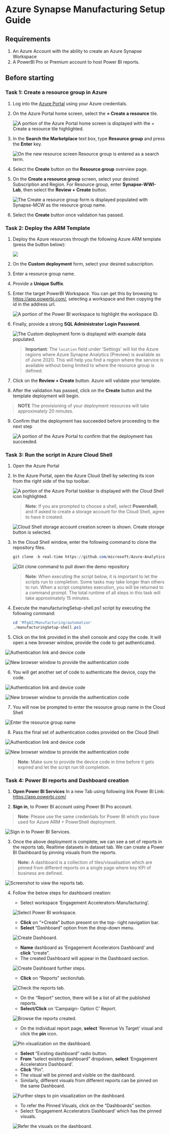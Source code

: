 # Azure Synapse Manufacturing Setup Guide

## Requirements

1. An Azure Account with the ability to create an Azure Synapse Workspace
2. A PowerBI Pro or Premium account to host Power BI reports.

## Before starting

### Task 1: Create a resource group in Azure

1. Log into the [Azure Portal](https://portal.azure.com) using your Azure credentials.

2. On the Azure Portal home screen, select the **+ Create a resource** tile.

    ![A portion of the Azure Portal home screen is displayed with the + Create a resource tile highlighted.](../CDP-Retail/media/bhol_createaresource.png)

3. In the **Search the Marketplace** text box, type **Resource group** and press the **Enter** key.

    ![On the new resource screen Resource group is entered as a search term.](../CDP-Retail/media/bhol_searchmarketplaceresourcegroup.png)

4. Select the **Create** button on the **Resource group** overview page.

5. On the **Create a resource group** screen, select your desired Subscription and Region. For Resource group, enter **Synapse-WWI-Lab**, then select the **Review + Create** button.

    ![The Create a resource group form is displayed populated with Synapse-MCW as the resource group name.](media/resourcegroup-form.png)

6. Select the **Create** button once validation has passed.

### Task 2: Deploy the ARM Template

1. Deploy the Azure resources through the following Azure ARM template (press the button below):

    <a href="https://portal.azure.com/#create/Microsoft.Template/uri/https%3A%2F%2Fraw.githubusercontent.com%2Fmicrosoft%2FAzure-Analytics-and-AI-Engagement%2Freal-time%2F
Manufacturing%2Fautomation%2FmainTemplate-shell.json" target="_blank"><img src="http://azuredeploy.net/deploybutton.png" /></a>

2. On the **Custom deployment** form, select your desired subscription.
3. Enter a resource group name.
4. Provide a **Unique Suffix**.
5. Enter the target PowerBI Workspace.  You can get this by browsing to https://app.powerbi.com/, selecting a workspace and then copying the id in the address url.

    ![A portion of the Power BI workspace to highlight the workspace ID.](media/PBI-Workspace-ID-Screen2.png)

6. Finally, provide a strong **SQL Administrator Login Password**.

    ![The Custom deployment form is displayed with example data populated.](media/Custom-Template-Deployment-Screen1.png)
  
    > **Important**: The `location` field under 'Settings' will list the Azure regions where Azure Synapse Analytics (Preview) is available as of June 2020. This will help you find a region where the service is available without being limited to where the resource group is defined.

7. Click on the  **Review + Create** button. Azure will validate your template.
8. After the validation has passed, click on the **Create** button and the template deployment will begin.

> **NOTE** The provisioning of your deployment resources will take approximately 20 minutes.

9. Confirm that the deployment has succeeded before proceeding to the next step
    
    ![A portion of the Azure Portal to confirm that the deployment has succeeded.](media/Template-Deployment-Done-Screen6.png)

### Task 3: Run the script in Azure Cloud Shell 

1. Open the Azure Portal
2. In the Azure Portal, open the Azure Cloud Shell by selecting its icon from the right side of the top toolbar.

    ![A portion of the Azure Portal taskbar is displayed with the Cloud Shell icon highlighted.](media/azure-cloudshell-menu-screen4.png)

    > **Note**: If you are prompted to choose a shell, select **Powershell**, and if asked to create a storage account for the Cloud Shell, agree to have it created.
    
    ![Cloud Shell storage account creation screen is shown. Create storage button is selected.](media/cloud-shell-storage.png)

3. In the Cloud Shell window, enter the following command to clone the repository files.

    ```PowerShell
    git clone -b real-time https://github.com/microsoft/Azure-Analytics-and-AI-Engagement.git MfgAI
    ```
    
    ![Git clone command to pull down the demo repository](media/Git-Clone-Command-Screen11.png)
    
    > **Note**: When executing the script below, it is important to let the scripts run to completion. Some tasks may take longer than others to run. When a script completes     execution, you will be returned to a command prompt. The total runtime of all steps in this task will take approximately 15 minutes.

4. Execute the manufacturingSetup-shell.ps1 script by executing the following command:

    ```PowerShell
    cd 'MfgAI/Manufacturing/automation'
    ./manufacturingSetup-shell.ps1
    ```
    
5. Click on the link provided in the shell console and copy the code. It will open a new browser window, provide the code to get authenticated.

![Authentication link and device code](media/Device-Authentication-Screen7.png)

![New browser window to provide the authentication code](media/Enter-Device-Code-Screen7.png)

6. You will get another set of code to authenticate the device, copy the code.

![Authentication link and device code](media/Device-Authentication-Screen7a.png)

![New browser window to provide the authentication code](media/Enter-Device-Code-Screen7.png)

7. You will now be prompted to enter the resource group name in the Cloud Shell 

![Enter the resource group name](media/RG-Name-Screen10.png)

8. Pass the final set of authentication codes provided on the Cloud Shell 

![Authentication link and device code](media/Device-Authentication-Screen7b.png)

![New browser window to provide the authentication code](media/Enter-Device-Code-Screen7.png)

 > **Note**: Make sure to provide the device code in time before it gets expired and let the script run till completion.

### Task 4: Power BI reports and Dashboard creation 

1. **Open Power BI Services** In a new Tab using following link Power BI Link:  https://app.powerbi.com/

2. **Sign in**, to Power BI account using Power BI Pro account.

> **Note**: Please use the same credentials for Power BI which you have used for Azure ARM + PowerShell deployment.

![Sign in to Power BI Services.](media/PowerBI-Services-SignIn.png)

3. Once the above deployment is complete, we can see a set of reports in the reports tab, Realtime datasets in dataset tab. We can create a Power BI Dashboard by pinning visuals from the reports. 

> **Note:** A dashboard is a collection of tiles/visualisation which are pinned from different reports on a single page where key KPI of business are defined.

![Screenshot to view the reports tab.](media/PowerBI-Services-SignIn.png)

4. Follow the below steps for dashboard creation:
      - Select workspace ‘Engagement Accelerators-Manufacturing’.
      
      ![Select Power BI workspace.](media/Selecting-PowerBI-Workspace.png)
      
      - **Click** on “+Create” button present on the top- right navigation bar.
      - **Select** “Dashboard” option from the drop-down menu.
      
      ![Create Dashboard.](media/Create-Dashboard.png)
      
      - **Name** dashboard as ‘Engagement Accelerators Dashboard’ and **click** “create”.
      - The created Dashboard will appear in the Dashboard section.
      
      ![Create Dashboard further steps.](media/Create-Dashboard1.png)
      
      - **Click** on “Reports” section/tab.
      
      ![Check the reports tab.](media/Reports-Tab1.png)
      
      - On the “Report” section, there will be a list of all the published reports. 
      - **Select/Click** on ‘Campaign- Option C’ Report.

      ![Browse the reports created.](media/Browse-Reports.png)
      
      - On the individual report page, **select** ‘Revenue Vs Target’ visual and click the **pin** icon.
      
      ![Pin visualization on the dashboard.](media/Pin-Visualization.png)
      
      - **Select** “Existing dashboard” radio button. 
      - **From** “select existing dashboard” dropdown, **select** ‘Engagement Accelerators Dashboard’.
      -	**Click** “Pin”. 
      - The visual will be pinned and visible on the dashboard. 
      - Similarly, different visuals from different reports can be pinned on the same Dashboard.
      
      ![Further steps to pin visualization on the dashboard.](media/Pin-To-Dashboard.png)
      
      - To refer the Pinned Visuals, click on the “Dashboards” section. 
      - Select ‘Engagement Accelerators Dashboard’ which has the pinned visuals. 

      ![Refer the visuals on the dashboard.](media/Refer-Visuals.png)
        
        



      
